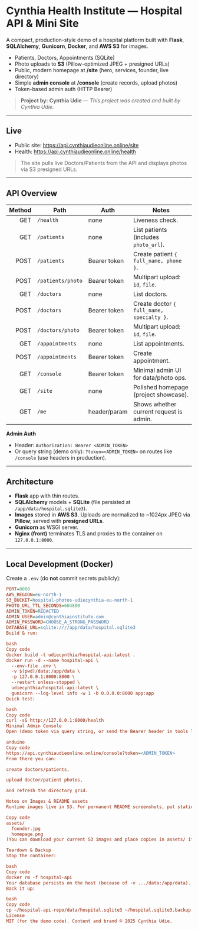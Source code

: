 # Cynthia Health Institute — Hospital API & Mini Site

A compact, production-style demo of a hospital platform built with **Flask**, **SQLAlchemy**, **Gunicorn**, **Docker**, and **AWS S3** for images.

- Patients, Doctors, Appointments (SQLite)
- Photo uploads to **S3** (Pillow-optimized JPEG + presigned URLs)
- Public, modern homepage at **/site** (hero, services, founder, live directory)
- Simple **admin console** at **/console** (create records, upload photos)
- Token-based admin auth (HTTP Bearer)

> **Project by:** **Cynthia Udie** — *This project was created and built by Cynthia Udie.*

---

## Live

- Public site: https://api.cynthiaudieonline.online/site  
- Health: https://api.cynthiaudieonline.online/health

> The site pulls live Doctors/Patients from the API and displays photos via S3 presigned URLs.

---

## API Overview

| Method | Path               | Auth          | Notes                                  |
|-------:|--------------------|---------------|----------------------------------------|
| GET    | `/health`          | none          | Liveness check.                         |
| GET    | `/patients`        | none          | List patients (includes `photo_url`).  |
| POST   | `/patients`        | Bearer token  | Create patient `{ full_name, phone }`. |
| POST   | `/patients/photo`  | Bearer token  | Multipart upload: `id`, `file`.        |
| GET    | `/doctors`         | none          | List doctors.                           |
| POST   | `/doctors`         | Bearer token  | Create doctor `{ full_name, specialty }`. |
| POST   | `/doctors/photo`   | Bearer token  | Multipart upload: `id`, `file`.        |
| GET    | `/appointments`    | none          | List appointments.                      |
| POST   | `/appointments`    | Bearer token  | Create appointment.                     |
| GET    | `/console`         | Bearer token  | Minimal admin UI for data/photo ops.    |
| GET    | `/site`            | none          | Polished homepage (project showcase).   |
| GET    | `/me`              | header/param  | Shows whether current request is admin. |

**Admin Auth**  
- Header: `Authorization: Bearer <ADMIN_TOKEN>`  
- Or query string (demo only): `?token=<ADMIN_TOKEN>` on routes like `/console` (use headers in production).

---

## Architecture

- **Flask** app with thin routes.
- **SQLAlchemy** models + **SQLite** (file persisted at `/app/data/hospital.sqlite3`).
- **Images** stored in **AWS S3**. Uploads are normalized to ~1024px JPEG via **Pillow**; served with **presigned URLs**.
- **Gunicorn** as WSGI server.  
- **Nginx (front)** terminates TLS and proxies to the container on `127.0.0.1:8000`.

---

## Local Development (Docker)

Create a `.env` (do **not** commit secrets publicly):
```ini
PORT=8000
AWS_REGION=eu-north-1
S3_BUCKET=hospital-photos-udiecynthia-eu-north-1
PHOTO_URL_TTL_SECONDS=604800
ADMIN_TOKEN=REDACTED
ADMIN_USER=admin@cynthiainstitute.com
ADMIN_PASSWORD=CHOOSE_A_STRONG_PASSWORD
DATABASE_URL=sqlite:////app/data/hospital.sqlite3
Build & run:

bash
Copy code
docker build -t udiecynthia/hospital-api:latest .
docker run -d --name hospital-api \
  --env-file .env \
  -v $(pwd)/data:/app/data \
  -p 127.0.0.1:8000:8000 \
  --restart unless-stopped \
  udiecynthia/hospital-api:latest \
  gunicorn --log-level info -w 1 -b 0.0.0.0:8000 app:app
Quick test:

bash
Copy code
curl -sS http://127.0.0.1:8000/health
Minimal Admin Console
Open (demo token via query string, or send the Bearer header in tools like curl/Postman):

arduino
Copy code
https://api.cynthiaudieonline.online/console?token=<ADMIN_TOKEN>
From there you can:

create doctors/patients,

upload doctor/patient photos,

and refresh the directory grid.

Notes on Images & README assets
Runtime images live in S3. For permanent README screenshots, put static copies under assets/ and reference them in Markdown:

Copy code
assets/
  founder.jpg
  homepage.png
(You can download your current S3 images and place copies in assets/ if you want the README to render images without depending on expiring presigned URLs.)

Teardown & Backup
Stop the container:

bash
Copy code
docker rm -f hospital-api
Your database persists on the host (because of -v .../data:/app/data).
Back it up:

bash
Copy code
cp ~/hospital-api-repo/data/hospital.sqlite3 ~/hospital.sqlite3.backup.$(date +%F)
License
MIT (for the demo code). Content and brand © 2025 Cynthia Udie.
